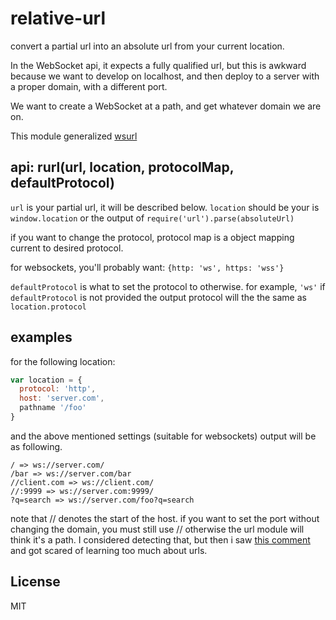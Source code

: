 # relative-url

convert a partial url into an absolute url from your current
location.

In the WebSocket api, it expects a fully qualified url,
but this is awkward because we want to develop on localhost,
and then deploy to a server with a proper domain,
with a different port.

We want to create a WebSocket at a path, and get whatever domain
we are on.

This module generalized [wsurl](https://www.npmjs.com/package/wsurl)

## api: rurl(url, location, protocolMap, defaultProtocol)

`url` is your partial url, it will be described below.
`location` should be your is `window.location` or the output
of `require('url').parse(absoluteUrl)`

if you want to change the protocol, protocol map is a object
mapping current to desired protocol.

for websockets, you'll probably want: `{http: 'ws', https: 'wss'}`

`defaultProtocol` is what to set the protocol to otherwise.
for example, `'ws'` if `defaultProtocol` is not provided
the output protocol will the the same as `location.protocol`

## examples

for the following location:
``` js
var location = {
  protocol: 'http',
  host: 'server.com',
  pathname '/foo'
}
```
and the above mentioned settings (suitable for websockets)
output will be as following.
```
/ => ws://server.com/
/bar => ws://server.com/bar
//client.com => ws://client.com/
//:9999 => ws://server.com:9999/
?q=search => ws://server.com/foo?q=search
```

note that // denotes the start of the host.
if you want to set the port without changing the domain,
you must still use // otherwise the url module will
think it's a path. I considered detecting that,
but then i saw [this comment](https://github.com/nodejs/node/blob/master/lib/url.js#L207-L220)
and got scared of learning too much about urls.

## License

MIT








